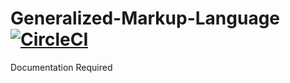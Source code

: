 # Generalized-Markup-Language  [![CircleCI](https://circleci.com/gh/gopi487krishna/GML/tree/refactoring.svg?style=svg&circle-token=0fb8620b226bb0d50ed5cb809599c47a5331319b)](https://circleci.com/gh/gopi487krishna/GML/tree/refactoring)

Documentation Required
